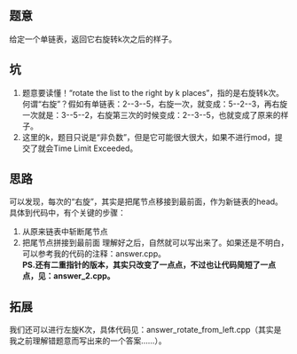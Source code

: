 ## 题意

给定一个单链表，返回它右旋转k次之后的样子。


## 坑

1. 题意要读懂！“rotate the list to the right by k places”，指的是右旋转k次。何谓“右旋”？假如有单链表：2--3--5，右旋一次，就变成：5--2--3，再右旋一次就是：3--5--2，右旋第三次的时候变成：2--3--5，也就变成了原来的样子。
1. 这里的k，题目只说是“非负数”，但是它可能很大很大，如果不进行mod，提交了就会Time Limit Exceeded。


## 思路

可以发现，每次的“右旋”，其实是把尾节点移接到最前面，作为新链表的head。具体到代码中，有个关键的步骤：
1. 从原来链表中斩断尾节点
1. 把尾节点拼接到最前面
理解好之后，自然就可以写出来了。如果还是不明白，可以参考我的代码的注释：answer.cpp。  
**PS.还有二重指针的版本，其实只改变了一点点，不过也让代码简短了一点点，见：answer_2.cpp。**


## 拓展

我们还可以进行左旋K次，具体代码见：answer_rotate_from_left.cpp（其实是我之前理解错题意而写出来的一个答案……）。
